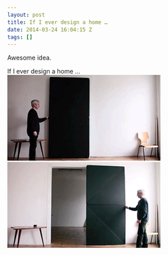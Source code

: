 ```yaml
---
layout: post
title: If I ever design a home …
date: 2014-03-24 16:04:15 Z
tags: []
---
```

Awesome idea.

If I ever design a home …
![](/media/2014/03/80582085020_0.gif)
![](/media/2014/03/80582085020_1.gif)
